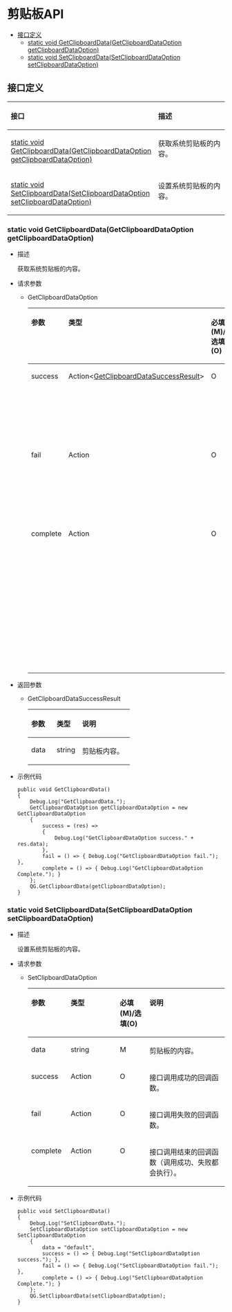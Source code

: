 # 剪贴板API<a name="ZH-CN_TOPIC_0000001763928353"></a>

-   [接口定义](#section183503126613)
    -   [static void GetClipboardData\(GetClipboardDataOption getClipboardDataOption\)](#section1593515114262)
    -   [static void SetClipboardData\(SetClipboardDataOption setClipboardDataOption\)](#section15285153592911)

## 接口定义<a name="section183503126613"></a>

<a name="table892310973612"></a>
<table><thead align="left"><tr id="row19232993618"><th class="cellrowborder" valign="top" width="50%" id="mcps1.1.3.1.1"><p id="p49246933615"><a name="p49246933615"></a><a name="p49246933615"></a>接口</p>
</th>
<th class="cellrowborder" valign="top" width="50%" id="mcps1.1.3.1.2"><p id="p592499133614"><a name="p592499133614"></a><a name="p592499133614"></a>描述</p>
</th>
</tr>
</thead>
<tbody><tr id="row19241298367"><td class="cellrowborder" valign="top" width="50%" headers="mcps1.1.3.1.1 "><p id="p4491115132110"><a name="p4491115132110"></a><a name="p4491115132110"></a><a href="#section1593515114262">static void GetClipboardData(GetClipboardDataOption getClipboardDataOption)</a></p>
</td>
<td class="cellrowborder" valign="top" width="50%" headers="mcps1.1.3.1.2 "><p id="p348121518218"><a name="p348121518218"></a><a name="p348121518218"></a>获取系统剪贴板的内容。</p>
</td>
</tr>
<tr id="row12819171617259"><td class="cellrowborder" valign="top" width="50%" headers="mcps1.1.3.1.1 "><p id="p9820141618252"><a name="p9820141618252"></a><a name="p9820141618252"></a><a href="#section15285153592911">static void SetClipboardData(SetClipboardDataOption setClipboardDataOption)</a></p>
</td>
<td class="cellrowborder" valign="top" width="50%" headers="mcps1.1.3.1.2 "><p id="p1882015167259"><a name="p1882015167259"></a><a name="p1882015167259"></a>设置系统剪贴板的内容。</p>
</td>
</tr>
</tbody>
</table>

### static void GetClipboardData\(GetClipboardDataOption getClipboardDataOption\)<a name="section1593515114262"></a>

-   描述

    获取系统剪贴板的内容。

-   请求参数
    -   GetClipboardDataOption

        <a name="table28084319227"></a>
        <table><thead align="left"><tr id="row6808838224"><th class="cellrowborder" valign="top" width="20%" id="mcps1.1.5.1.1"><p id="p12808143192212"><a name="p12808143192212"></a><a name="p12808143192212"></a>参数</p>
        </th>
        <th class="cellrowborder" valign="top" width="25%" id="mcps1.1.5.1.2"><p id="p480853192220"><a name="p480853192220"></a><a name="p480853192220"></a>类型</p>
        </th>
        <th class="cellrowborder" valign="top" width="15%" id="mcps1.1.5.1.3"><p id="p280853102211"><a name="p280853102211"></a><a name="p280853102211"></a>必填(M)/选填(O)</p>
        </th>
        <th class="cellrowborder" valign="top" width="40%" id="mcps1.1.5.1.4"><p id="p188085322215"><a name="p188085322215"></a><a name="p188085322215"></a>说明</p>
        </th>
        </tr>
        </thead>
        <tbody><tr id="row1780813372213"><td class="cellrowborder" valign="top" width="20%" headers="mcps1.1.5.1.1 "><p id="p3366132612283"><a name="p3366132612283"></a><a name="p3366132612283"></a>success</p>
        </td>
        <td class="cellrowborder" valign="top" width="25%" headers="mcps1.1.5.1.2 "><p id="p13760195217208"><a name="p13760195217208"></a><a name="p13760195217208"></a>Action&lt;<a href="#li82141511811">GetClipboardDataSuccessResult</a>&gt;</p>
        </td>
        <td class="cellrowborder" valign="top" width="15%" headers="mcps1.1.5.1.3 "><p id="p1663873252810"><a name="p1663873252810"></a><a name="p1663873252810"></a>O</p>
        </td>
        <td class="cellrowborder" valign="top" width="40%" headers="mcps1.1.5.1.4 "><p id="p736652612816"><a name="p736652612816"></a><a name="p736652612816"></a>接口调用成功的回调函数。</p>
        </td>
        </tr>
        <tr id="row31489416282"><td class="cellrowborder" valign="top" width="20%" headers="mcps1.1.5.1.1 "><p id="p12366226102819"><a name="p12366226102819"></a><a name="p12366226102819"></a>fail</p>
        </td>
        <td class="cellrowborder" valign="top" width="25%" headers="mcps1.1.5.1.2 "><p id="p207591452112017"><a name="p207591452112017"></a><a name="p207591452112017"></a>Action</p>
        </td>
        <td class="cellrowborder" valign="top" width="15%" headers="mcps1.1.5.1.3 "><p id="p14637183292819"><a name="p14637183292819"></a><a name="p14637183292819"></a>O</p>
        </td>
        <td class="cellrowborder" valign="top" width="40%" headers="mcps1.1.5.1.4 "><p id="p20366126192819"><a name="p20366126192819"></a><a name="p20366126192819"></a>接口调用失败的回调函数。</p>
        </td>
        </tr>
        <tr id="row16614752285"><td class="cellrowborder" valign="top" width="20%" headers="mcps1.1.5.1.1 "><p id="p1336615265283"><a name="p1336615265283"></a><a name="p1336615265283"></a>complete</p>
        </td>
        <td class="cellrowborder" valign="top" width="25%" headers="mcps1.1.5.1.2 "><p id="p573915212202"><a name="p573915212202"></a><a name="p573915212202"></a>Action</p>
        </td>
        <td class="cellrowborder" valign="top" width="15%" headers="mcps1.1.5.1.3 "><p id="p063723282815"><a name="p063723282815"></a><a name="p063723282815"></a>O</p>
        </td>
        <td class="cellrowborder" valign="top" width="40%" headers="mcps1.1.5.1.4 "><p id="p236712269287"><a name="p236712269287"></a><a name="p236712269287"></a>接口调用结束的回调函数（调用成功、失败都会执行）。</p>
        </td>
        </tr>
        </tbody>
        </table>

-   返回参数
    -   <a name="li82141511811"></a>GetClipboardDataSuccessResult

        <a name="table1091545715195"></a>
        <table><thead align="left"><tr id="row9916135720192"><th class="cellrowborder" valign="top" width="25%" id="mcps1.1.4.1.1"><p id="p1891613578199"><a name="p1891613578199"></a><a name="p1891613578199"></a>参数</p>
        </th>
        <th class="cellrowborder" valign="top" width="25%" id="mcps1.1.4.1.2"><p id="p1391635731917"><a name="p1391635731917"></a><a name="p1391635731917"></a>类型</p>
        </th>
        <th class="cellrowborder" valign="top" width="50%" id="mcps1.1.4.1.3"><p id="p29161057161919"><a name="p29161057161919"></a><a name="p29161057161919"></a>说明</p>
        </th>
        </tr>
        </thead>
        <tbody><tr id="row199161857101915"><td class="cellrowborder" valign="top" width="25%" headers="mcps1.1.4.1.1 "><p id="p491611573193"><a name="p491611573193"></a><a name="p491611573193"></a>data</p>
        </td>
        <td class="cellrowborder" valign="top" width="25%" headers="mcps1.1.4.1.2 "><p id="p591625731920"><a name="p591625731920"></a><a name="p591625731920"></a>string</p>
        </td>
        <td class="cellrowborder" valign="top" width="50%" headers="mcps1.1.4.1.3 "><p id="p193571054201"><a name="p193571054201"></a><a name="p193571054201"></a>剪贴板内容。</p>
        </td>
        </tr>
        </tbody>
        </table>

-   示例代码

    ```
    public void GetClipboardData()
    {
        Debug.Log("GetClipboardData.");
        GetClipboardDataOption getClipboardDataOption = new GetClipboardDataOption
        {
            success = (res) =>
            {
                Debug.Log("GetClipboardDataOption success." + res.data);
            },
            fail = () => { Debug.Log("GetClipboardDataOption fail."); },
            complete = () => { Debug.Log("GetClipboardDataOption Complete."); }
        };
        QG.GetClipboardData(getClipboardDataOption);
    } 
    ```

### static void SetClipboardData\(SetClipboardDataOption setClipboardDataOption\)<a name="section15285153592911"></a>

-   描述

    设置系统剪贴板的内容。

-   请求参数
    -   SetClipboardDataOption

        <a name="table8103141513011"></a>
        <table><thead align="left"><tr id="row2010381516306"><th class="cellrowborder" valign="top" width="20%" id="mcps1.1.5.1.1"><p id="p6103151519309"><a name="p6103151519309"></a><a name="p6103151519309"></a>参数</p>
        </th>
        <th class="cellrowborder" valign="top" width="25%" id="mcps1.1.5.1.2"><p id="p1110316158301"><a name="p1110316158301"></a><a name="p1110316158301"></a>类型</p>
        </th>
        <th class="cellrowborder" valign="top" width="15%" id="mcps1.1.5.1.3"><p id="p101031215183012"><a name="p101031215183012"></a><a name="p101031215183012"></a>必填(M)/选填(O)</p>
        </th>
        <th class="cellrowborder" valign="top" width="40%" id="mcps1.1.5.1.4"><p id="p310311157307"><a name="p310311157307"></a><a name="p310311157307"></a>说明</p>
        </th>
        </tr>
        </thead>
        <tbody><tr id="row453620103019"><td class="cellrowborder" valign="top" width="20%" headers="mcps1.1.5.1.1 "><p id="p95322017306"><a name="p95322017306"></a><a name="p95322017306"></a>data</p>
        </td>
        <td class="cellrowborder" valign="top" width="25%" headers="mcps1.1.5.1.2 "><p id="p353172083014"><a name="p353172083014"></a><a name="p353172083014"></a>string</p>
        </td>
        <td class="cellrowborder" valign="top" width="15%" headers="mcps1.1.5.1.3 "><p id="p155382015302"><a name="p155382015302"></a><a name="p155382015302"></a>M</p>
        </td>
        <td class="cellrowborder" valign="top" width="40%" headers="mcps1.1.5.1.4 "><p id="p16531120123015"><a name="p16531120123015"></a><a name="p16531120123015"></a>剪贴板的内容。</p>
        </td>
        </tr>
        <tr id="row510381516301"><td class="cellrowborder" valign="top" width="20%" headers="mcps1.1.5.1.1 "><p id="p141031215193018"><a name="p141031215193018"></a><a name="p141031215193018"></a>success</p>
        </td>
        <td class="cellrowborder" valign="top" width="25%" headers="mcps1.1.5.1.2 "><p id="p13912815102119"><a name="p13912815102119"></a><a name="p13912815102119"></a>Action</p>
        </td>
        <td class="cellrowborder" valign="top" width="15%" headers="mcps1.1.5.1.3 "><p id="p1610361543013"><a name="p1610361543013"></a><a name="p1610361543013"></a>O</p>
        </td>
        <td class="cellrowborder" valign="top" width="40%" headers="mcps1.1.5.1.4 "><p id="p1910391510306"><a name="p1910391510306"></a><a name="p1910391510306"></a>接口调用成功的回调函数。</p>
        </td>
        </tr>
        <tr id="row4103181593017"><td class="cellrowborder" valign="top" width="20%" headers="mcps1.1.5.1.1 "><p id="p8103215183018"><a name="p8103215183018"></a><a name="p8103215183018"></a>fail</p>
        </td>
        <td class="cellrowborder" valign="top" width="25%" headers="mcps1.1.5.1.2 "><p id="p5912171572114"><a name="p5912171572114"></a><a name="p5912171572114"></a>Action</p>
        </td>
        <td class="cellrowborder" valign="top" width="15%" headers="mcps1.1.5.1.3 "><p id="p16103131543020"><a name="p16103131543020"></a><a name="p16103131543020"></a>O</p>
        </td>
        <td class="cellrowborder" valign="top" width="40%" headers="mcps1.1.5.1.4 "><p id="p310351523011"><a name="p310351523011"></a><a name="p310351523011"></a>接口调用失败的回调函数。</p>
        </td>
        </tr>
        <tr id="row1510311512305"><td class="cellrowborder" valign="top" width="20%" headers="mcps1.1.5.1.1 "><p id="p31032150303"><a name="p31032150303"></a><a name="p31032150303"></a>complete</p>
        </td>
        <td class="cellrowborder" valign="top" width="25%" headers="mcps1.1.5.1.2 "><p id="p591211514216"><a name="p591211514216"></a><a name="p591211514216"></a>Action</p>
        </td>
        <td class="cellrowborder" valign="top" width="15%" headers="mcps1.1.5.1.3 "><p id="p12103191516309"><a name="p12103191516309"></a><a name="p12103191516309"></a>O</p>
        </td>
        <td class="cellrowborder" valign="top" width="40%" headers="mcps1.1.5.1.4 "><p id="p1510471523016"><a name="p1510471523016"></a><a name="p1510471523016"></a>接口调用结束的回调函数（调用成功、失败都会执行）。</p>
        </td>
        </tr>
        </tbody>
        </table>

-   示例代码

    ```
    public void SetClipboardData()
    {
        Debug.Log("SetClipboardData.");
        SetClipboardDataOption setClipboardDataOption = new SetClipboardDataOption
        {
            data = "default",
            success = () => { Debug.Log("SetClipboardDataOption success."); },
            fail = () => { Debug.Log("SetClipboardDataOption fail."); },
            complete = () => { Debug.Log("SetClipboardDataOption Complete."); }
        };
        QG.SetClipboardData(setClipboardDataOption);
    }
    ```

